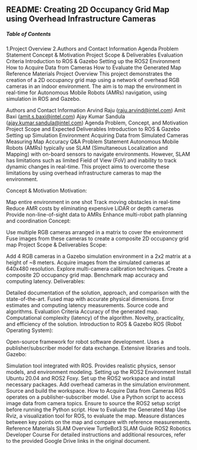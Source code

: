 ## README: Creating 2D Occupancy Grid Map using Overhead Infrastructure Cameras
##### Table of Contents
1.Project Overview
2.Authors and Contact Information
Agenda
Problem Statement
Concept & Motivation
Project Scope & Deliverables
Evaluation Criteria
Introduction to ROS & Gazebo
Setting up the ROS2 Environment
How to Acquire Data from Cameras
How to Evaluate the Generated Map
Reference Materials
Project Overview
This project demonstrates the creation of a 2D occupancy grid map using a network of overhead RGB cameras in an indoor environment. The aim is to map the environment in real-time for Autonomous Mobile Robots (AMRs) navigation, using simulation in ROS and Gazebo.

Authors and Contact Information
Arvind Raju (raju.arvind@intel.com)
Amit Baxi (amit.s.baxi@intel.com)
Ajay Kumar Sandula (ajay.kumar.sandula@intel.com)
Agenda
Problem, Concept, and Motivation
Project Scope and Expected Deliverables
Introduction to ROS & Gazebo
Setting up Simulation Environment
Acquiring Data from Simulated Cameras
Measuring Map Accuracy
Q&A
Problem Statement
Autonomous Mobile Robots (AMRs) typically use SLAM (Simultaneous Localization and Mapping) with on-board sensors to navigate environments. However, SLAM has limitations such as limited Field of View (FoV) and inability to track dynamic changes in real-time. This project aims to overcome these limitations by using overhead infrastructure cameras to map the environment.

Concept & Motivation
Motivation:

Map entire environment in one shot
Track moving obstacles in real-time
Reduce AMR costs by eliminating expensive LiDAR or depth cameras
Provide non-line-of-sight data to AMRs
Enhance multi-robot path planning and coordination
Concept:

Use multiple RGB cameras arranged in a matrix to cover the environment
Fuse images from these cameras to create a composite 2D occupancy grid map
Project Scope & Deliverables
Scope:

Add 4 RGB cameras in a Gazebo simulation environment in a 2x2 matrix at a height of ~8 meters.
Acquire images from the simulated cameras at 640x480 resolution.
Explore multi-camera calibration techniques.
Create a composite 2D occupancy grid map.
Benchmark map accuracy and computing latency.
Deliverables:

Detailed documentation of the solution, approach, and comparison with the state-of-the-art.
Fused map with accurate physical dimensions.
Error estimates and computing latency measurements.
Source code and algorithms.
Evaluation Criteria
Accuracy of the generated map.
Computational complexity (latency) of the algorithm.
Novelty, practicality, and efficiency of the solution.
Introduction to ROS & Gazebo
ROS (Robot Operating System):

Open-source framework for robot software development.
Uses a publisher/subscriber model for data exchange.
Extensive libraries and tools.
Gazebo:

Simulation tool integrated with ROS.
Provides realistic physics, sensor models, and environment modeling.
Setting up the ROS2 Environment
Install Ubuntu 20.04 and ROS2 Foxy.
Set up the ROS2 workspace and install necessary packages.
Add overhead cameras in the simulation environment.
Source and build the workspace.
How to Acquire Data from Cameras
ROS operates on a publisher-subscriber model.
Use a Python script to access image data from camera topics.
Ensure to source the ROS2 setup script before running the Python script.
How to Evaluate the Generated Map
Use Rviz, a visualization tool for ROS, to evaluate the map.
Measure distances between key points on the map and compare with reference measurements.
Reference Materials
SLAM Overview
TurtleBot3 SLAM Guide
ROS2 Robotics Developer Course
For detailed instructions and additional resources, refer to the provided Google Drive links in the original document.
